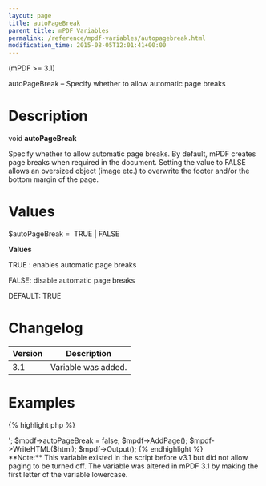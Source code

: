 ```yaml
---
layout: page
title: autoPageBreak
parent_title: mPDF Variables
permalink: /reference/mpdf-variables/autopagebreak.html
modification_time: 2015-08-05T12:01:41+00:00
---
```


(mPDF >= 3.1)

autoPageBreak – Specify whether to allow automatic page breaks

# Description

void **autoPageBreak**

Specify whether to allow automatic page breaks. By default, mPDF creates page breaks when required in the document.
Setting the value to FALSE allows an oversized object (image etc.) to overwrite the footer and/or the bottom margin of
the page.

# Values

<span class="parameter">$autoPageBreak</span> =  <span class="smallblock">TRUE </span>| <span class="smallblock">FALSE</span>

**Values**

<span class="smallblock">TRUE </span>: enables automatic page breaks

<span class="smallblock">FALSE</span>: disable automatic page breaks

<span class="smallblock">DEFAULT</span>: <span class="smallblock">TRUE</span>

# Changelog

<table class="table"> <thead>
<tr> <th>Version</th><th>Description</th> </tr>
</thead> <tbody>
<tr>
<td>3.1</td>
<td>Variable was added.</td>
</tr>
</tbody> </table>

# Examples

{% highlight php %}
<?php

// Require composer autoload
require_once __DIR__ . '/vendor/autoload.php';

$mpdf = new \Mpdf\Mpdf();

$html = '<img src="largeimage.jpg" height="290mm" /> ';

$mpdf->autoPageBreak = false;

$mpdf->AddPage();

$mpdf->WriteHTML($html);

$mpdf->Output();
{% endhighlight %}

<div class="alert alert-info" role="alert" markdown="1">
	**Note:** This variable existed in the script before v3.1
	but did not allow paging to be turned off. The variable was altered in mPDF 3.1 by making the first letter of
	the variable lowercase.
</div>

